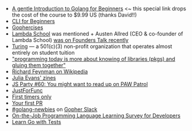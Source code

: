 - [A gentle Introduction to Golang for Beginners](https://www.udemy.com/a-gentle-introduction-to-google-go-golang-for-beginners/?couponCode=GOTIME_2019) <~ this special link drops the cost of the course to $9.99 US (thanks David!!)
- [CLI for Beginners](https://spf13.com/presentation/building-an-awesome-cli-app-in-go-oscon/)
- [Gophercises](https://gophercises.com/)
- [Lambda School](https://lambdaschool.com/) was mentioned + Austen Allred (CEO & co-founder of Lambda School) [was on Founders Talk recently](https://changelog.com/founderstalk/63)
- [Turing](https://turing.io/) — a 501(c)(3) non-profit organization that operates almost entirely on student tuition
- ["programming today is more about knowing of libraries (pkgs) and gluing them together"](https://www.youtube.com/watch?v=zmYhR8cUX90&feature=youtu.be&t=245)
- [Richard Feynman on Wikipedia](https://en.wikipedia.org/wiki/Richard_Feynman)
- [Julia Evans' zines](https://wizardzines.com/)
- [JS Party #60: You might want to read up on PAW Patrol](https://changelog.com/jsparty/60)
- [JustForFunc](https://www.youtube.com/c/justforfunc)
- [First timers only](https://www.firsttimersonly.com/)
- [Your first PR](https://yourfirstpr.github.io/)
- [#golang-newbies](https://gophers.slack.com/archives/C02A8LZKT) on [Gopher Slack](https://invite.slack.golangbridge.org/)
- [On-the-Job Programming Language Learning Survey for Developers](https://docs.google.com/forms/d/e/1FAIpQLSf9OMOBjaoxGNpCMegFDhk-9OkQ8qGGyXvGBCNvc-qS8hJt2A/viewform)
- [Learn Go with Tests](https://quii.gitbook.io/learn-go-with-tests/)